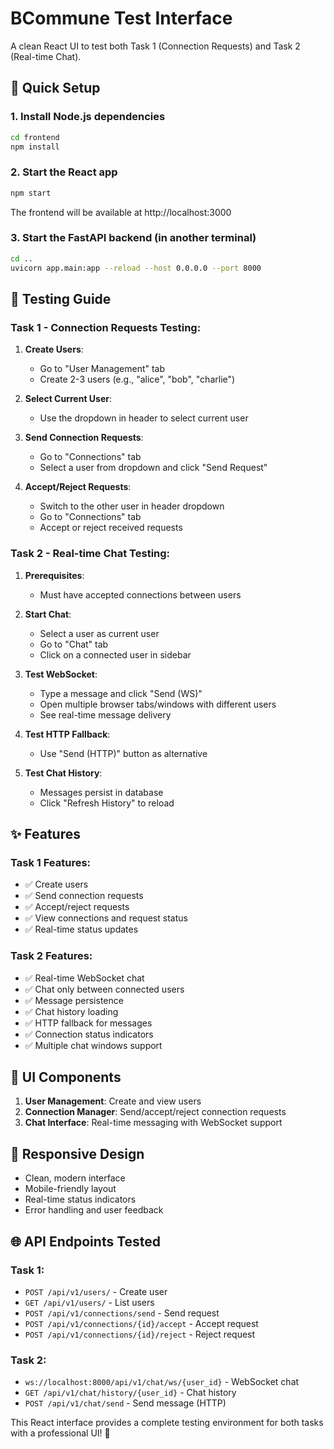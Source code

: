 # BCommune Test Interface

A clean React UI to test both Task 1 (Connection Requests) and Task 2 (Real-time Chat).

## 🚀 Quick Setup

### 1. Install Node.js dependencies
```bash
cd frontend
npm install
```

### 2. Start the React app
```bash
npm start
```
The frontend will be available at http://localhost:3000

### 3. Start the FastAPI backend (in another terminal)
```bash
cd ..
uvicorn app.main:app --reload --host 0.0.0.0 --port 8000
```

## 🧪 Testing Guide

### Task 1 - Connection Requests Testing:

1. **Create Users**: 
   - Go to "User Management" tab
   - Create 2-3 users (e.g., "alice", "bob", "charlie")

2. **Select Current User**: 
   - Use the dropdown in header to select current user

3. **Send Connection Requests**: 
   - Go to "Connections" tab
   - Select a user from dropdown and click "Send Request"

4. **Accept/Reject Requests**: 
   - Switch to the other user in header dropdown
   - Go to "Connections" tab
   - Accept or reject received requests

### Task 2 - Real-time Chat Testing:

1. **Prerequisites**: 
   - Must have accepted connections between users

2. **Start Chat**: 
   - Select a user as current user
   - Go to "Chat" tab
   - Click on a connected user in sidebar

3. **Test WebSocket**: 
   - Type a message and click "Send (WS)"
   - Open multiple browser tabs/windows with different users
   - See real-time message delivery

4. **Test HTTP Fallback**: 
   - Use "Send (HTTP)" button as alternative

5. **Test Chat History**: 
   - Messages persist in database
   - Click "Refresh History" to reload

## ✨ Features

### Task 1 Features:
- ✅ Create users
- ✅ Send connection requests  
- ✅ Accept/reject requests
- ✅ View connections and request status
- ✅ Real-time status updates

### Task 2 Features:
- ✅ Real-time WebSocket chat
- ✅ Chat only between connected users
- ✅ Message persistence 
- ✅ Chat history loading
- ✅ HTTP fallback for messages
- ✅ Connection status indicators
- ✅ Multiple chat windows support

## 🔧 UI Components

1. **User Management**: Create and view users
2. **Connection Manager**: Send/accept/reject connection requests
3. **Chat Interface**: Real-time messaging with WebSocket support

## 📱 Responsive Design

- Clean, modern interface
- Mobile-friendly layout
- Real-time status indicators
- Error handling and user feedback

## 🌐 API Endpoints Tested

### Task 1:
- `POST /api/v1/users/` - Create user
- `GET /api/v1/users/` - List users  
- `POST /api/v1/connections/send` - Send request
- `POST /api/v1/connections/{id}/accept` - Accept request
- `POST /api/v1/connections/{id}/reject` - Reject request

### Task 2:
- `ws://localhost:8000/api/v1/chat/ws/{user_id}` - WebSocket chat
- `GET /api/v1/chat/history/{user_id}` - Chat history
- `POST /api/v1/chat/send` - Send message (HTTP)

This React interface provides a complete testing environment for both tasks with a professional UI! 🎉

